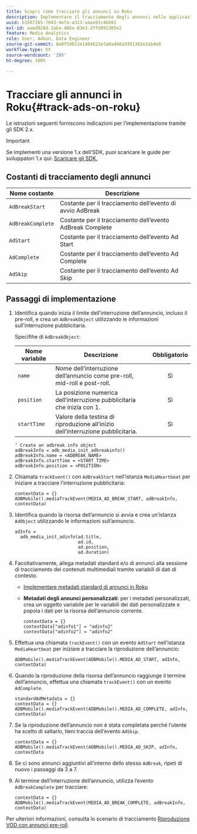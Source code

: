 ```yaml
---
title: Scopri come tracciare gli annunci su Roku
description: Implementare il tracciamento degli annunci nelle applicazioni Roku utilizzando Media SDK.
uuid: b1567265-7043-4efa-a313-aaaa91c4bb01
exl-id: aaed828d-1aba-486e-83e3-2ffd092305e2
feature: Media Analytics
role: User, Admin, Data Engineer
source-git-commit: 8e0f5d012e1404623e3a0a460a9391303e2ab4e0
workflow-type: ht
source-wordcount: '295'
ht-degree: 100%

---
```


# Tracciare gli annunci in Roku{#track-ads-on-roku}

Le istruzioni seguenti forniscono indicazioni per l’implementazione tramite gli SDK 2.x.

>[!IMPORTANT]
>
>Se implementi una versione 1.x dell’SDK, puoi scaricare le guide per sviluppatori 1.x qui: [Scaricare gli SDK.](/help/sdk-implement/download-sdks.md)

## Costanti di tracciamento degli annunci

| Nome costante | Descrizione   |
|---|---|
| `AdBreakStart` | Costante per il tracciamento dell’evento di avvio AdBreak |
| `AdBreakComplete` | Costante per il tracciamento dell’evento AdBreak Complete |
| `AdStart` | Costante per il tracciamento dell’evento Ad Start |
| `AdComplete` | Costante per il tracciamento dell’evento Ad Complete |
| `AdSkip` | Costante per il tracciamento dell’evento Ad Skip |

## Passaggi di implementazione

1. Identifica quando inizia il limite dell’interruzione dell’annuncio, incluso il pre-roll, e crea un `AdBreakObject` utilizzando le informazioni sull’interruzione pubblicitaria.

   Specifihe di `AdBreakObject`:

   | Nome variabile | Descrizione | Obbligatorio |
   | --- | --- | :---: |
   | `name` | Nome dell’interruzione dell’annuncio come pre-roll, mid-roll e post-roll. | Sì |
   | `position` | La posizione numerica dell’interruzione pubblicitaria che inizia con 1. | Sì |
   | `startTime` | Valore della testina di riproduzione all’inizio dell’interruzione pubblicitaria. | Sì |

   ```
   ‘ Create an adbreak info object
   adBreakInfo = adb_media_init_adbreakinfo()
   adBreakInfo.name = <ADBREAK_NAME>
   adBreakInfo.startTime = <START_TIME>
   adBreakInfo.position = <POSITION>
   ```

1. Chiamata `trackEvent()` con `AdBreakStart` nell’istanza `MediaHeartbeat` per iniziare a tracciare l’interruzione pubblicitaria:

   ```
   contextData = {}
   ADBMobile().mediaTrackEvent(MEDIA_AD_BREAK_START, adBreakInfo, contextData)
   ```

1. Identifica quando la risorsa dell’annuncio si avvia e crea un’istanza `AdObject` utilizzando le informazioni sull’annuncio.

   ```
   adInfo =  
     adb_media_init_adinfo(ad.title,  
                           ad.id,  
                           ad.position,  
                           ad.duration)
   ```

1. Facoltativamente, allega metadati standard e/o di annunci alla sessione di tracciamento dei contenuti multimediali tramite variabili di dati di contesto.

   * [Implementare metadati standard di annunci in Roku](/help/sdk-implement/track-ads/impl-std-ad-metadata/impl-std-ad-metadata-roku.md)
   * **Metadati degli annunci personalizzati**: per i metadati personalizzati, crea un oggetto variabile per le variabili dei dati personalizzate e popola i dati per la risorsa dell’annuncio corrente.

      ```
      contextData = {}
      contextData["adinfo1"] = "adinfo2"
      contextData["adinfo2"] = "adinfo2"
      ```

1. Effettua una chiamata `trackEvent()` con un evento `AdStart` nell’istanza `MediaHeartbeat` per iniziare a tracciare la riproduzione dell’annuncio:

   ```
   ADBMobile().mediaTrackEvent(ADBMobile().MEDIA_AD_START, adInfo, contextData)
   ```

1. Quando la riproduzione della risorsa dell’annuncio raggiunge il termine dell’annuncio, effettua una chiamata `trackEvent()` con un evento `AdComplete`.

   ```
   standardAdMetadata = {}
   contextData = {}
   ADBMobile().mediaTrackEvent(ADBMobile().MEDIA_AD_COMPLETE, adInfo, contextData)
   ```

1. Se la riproduzione dell’annuncio non è stata completata perché l’utente ha scelto di saltarlo, tieni traccia dell’evento `AdSkip`.

   ```
   contextData = {}
   ADBMobile().mediaTrackEvent(ADBMobile().MEDIA_AD_SKIP, adInfo, contextData
   ```

1. Se ci sono annunci aggiuntivi all’interno dello stesso `AdBreak`, ripeti di nuovo i passaggi da 3 a 7.
1. Al termine dell’interruzione dell’annuncio, utilizza l’evento `AdBreakComplete` per tracciare:

   ```
   contextData = {}
   ADBMobile().mediaTrackEvent(MEDIA_AD_BREAK_COMPLETE, adBreakInfo, contextData)
   ```

Per ulteriori informazioni, consulta lo scenario di tracciamento [Riproduzione VOD con annunci pre-roll](/help/sdk-implement/tracking-scenarios/vod-preroll-ads.md).
